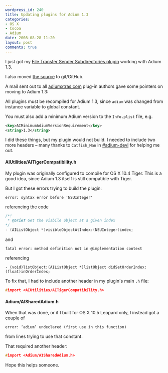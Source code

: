 ```yaml
---
wordpress_id: 240
title: Updating plugins for Adium 1.3
categories:
- OS X
- Cocoa
- Adium
date: 2008-08-28 11:20
layout: post
comments: true
---
```

I just got my <a href="http://www.adiumxtras.com/index.php?a=xtras&xtra_id=4282">File Transfer Sender Subdirectories plugin</a> working with Adium 1.3.

I also moved <a href="http://github.com/henrik/file_transfer_sender_subdirectories_plugin/">the source</a> to git/GitHub.

A mail sent out to all <a href="http://adiumxtras.com">adiumxtras.com</a> plug-in authors gave some pointers on moving to Adium 1.3:

All plugins must be recompiled for Adium 1.3, since <code>adium</code> was changed from instance variable to global constant.

You must also add a minimum Adium version to the <code>Info.plist</code> file, e.g.

``` xml
<key>AIMinimumAdiumVersionRequirement</key>
<string>1.3</string>
```

I did these things, but my plugin would not build. I needed to include two more headers – many thanks to <code>Catfish_Man</code> in <a href="irc://irc.freenode.net/adium-devl">#adium-devl</a> for helping me out.

<!--more-->

<h4>AIUtilities/AITigerCompatibility.h</h4>

My plugin was originally configured to compile for OS X 10.4 Tiger. This is a good idea, since Adium 1.3 itself is still compatible with Tiger.

But I got these errors trying to build the plugin:

``` text
error: syntax error before 'NSUInteger'
```
referencing the code

``` c
/*!
 * @brief Get the visbile object at a given index
*/
- (AIListObject *)visibleObjectAtIndex:(NSUInteger)index;
```

and

``` text
fatal error: method definition not in @implementation context
```
referencing

``` text
- (void)listObject:(AIListObject *)listObject didSetOrderIndex:(float)inOrderIndex;
```

To fix that, I had to include another header in my plugin's main <code>.h</code> file:

``` c
#import <AIUtilities/AITigerCompatibility.h>
```

<h4>Adium/AISharedAdium.h</h4>

When that was done, or if I built for OS X 10.5 Leopard only, I instead got a couple of

``` text
error: ‘adium’ undeclared (first use in this function)
```

from lines trying to use that constant.

That required another header:

``` c
#import <Adium/AISharedAdium.h>
```

Hope this helps someone.

